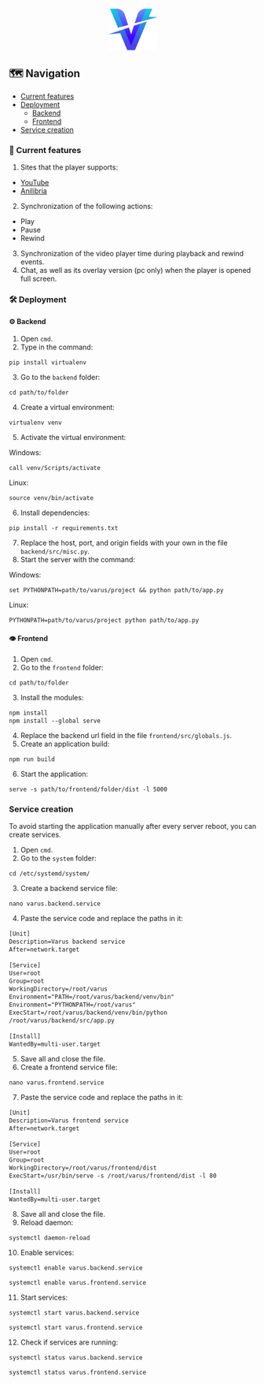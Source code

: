 <p align="center">
  <img src="logo.svg" width="100">
</p>

## 🗺️ Navigation
* [Current features](#-current-features)
* [Deployment](#%EF%B8%8F-deployment)
  * [Backend](#%EF%B8%8F-backend)
  * [Frontend](#%EF%B8%8F-frontend)
* [Service creation](#Service-creation)

### 📄 Current features
1. Sites that the player supports:
  - [YouTube](https://www.youtube.com)
  - [Anilibria](https://www.anilibria.tv/pages/catalog.php)
2. Synchronization of the following actions:
  - Play
  - Pause
  - Rewind
3. Synchronization of the video player time during playback and rewind events.
4. Chat, as well as its overlay version (pc only) when the player is opened full screen.

### 🛠️ Deployment
#### ⚙️ Backend
1. Open `cmd`.
2. Type in the command:
```
pip install virtualenv
```
3. Go to the `backend` folder:
```
cd path/to/folder
```
4. Create a virtual environment:
```
virtualenv venv
```
5. Activate the virtual environment:

Windows:
```
call venv/Scripts/activate
```
Linux:
```
source venv/bin/activate
```
6. Install dependencies:
```
pip install -r requirements.txt
```
7. Replace the host, port, and origin fields with your own in the file `backend/src/misc.py`.
8. Start the server with the command:

Windows:
```
set PYTHONPATH=path/to/varus/project && python path/to/app.py
```
Linux:
```
PYTHONPATH=path/to/varus/project python path/to/app.py
```
#### 👁️ Frontend
1. Open `cmd`.
2. Go to the `frontend` folder:
```
cd path/to/folder
```
3. Install the modules:
```
npm install
npm install --global serve
```
4. Replace the backend url field in the file `frontend/src/globals.js`.
5. Create an application build:
```
npm run build
```
6. Start the application:
```
serve -s path/to/frontend/folder/dist -l 5000
```
### Service creation
To avoid starting the application manually after every server reboot, you can create services.

1. Open `cmd`.
2. Go to the `system` folder:
```
cd /etc/systemd/system/
```
3. Create a backend service file:
```
nano varus.backend.service
```
4. Paste the service code and replace the paths in it:
```
[Unit]
Description=Varus backend service
After=network.target

[Service]
User=root
Group=root
WorkingDirectory=/root/varus
Environment="PATH=/root/varus/backend/venv/bin"
Environment="PYTHONPATH=/root/varus"
ExecStart=/root/varus/backend/venv/bin/python /root/varus/backend/src/app.py

[Install]
WantedBy=multi-user.target
```
5. Save all and close the file.
6. Create a frontend service file:
```
nano varus.frontend.service
```
7. Paste the service code and replace the paths in it:
```
[Unit]
Description=Varus frontend service
After=network.target

[Service]
User=root
Group=root
WorkingDirectory=/root/varus/frontend/dist
ExecStart=/usr/bin/serve -s /root/varus/frontend/dist -l 80

[Install]
WantedBy=multi-user.target
```
8. Save all and close the file.
9. Reload daemon:
```
systemctl daemon-reload
```
10. Enable services:
```
systemctl enable varus.backend.service
```
```
systemctl enable varus.frontend.service
```
11. Start services:
```
systemctl start varus.backend.service
```
```
systemctl start varus.frontend.service
```
12. Check if services are running:
```
systemctl status varus.backend.service
```
```
systemctl status varus.frontend.service
```